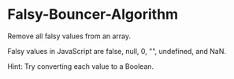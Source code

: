 # Falsy-Bouncer-Algorithm
Remove all falsy values from an array.

Falsy values in JavaScript are false, null, 0, "", undefined, and NaN.

Hint: Try converting each value to a Boolean.
